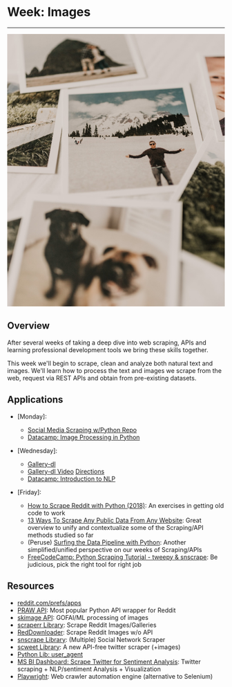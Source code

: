 # Week: Images
<hr>

![Map Image](images/img_iphs290_images_sarandy-westfall-yj5vVBO7NZ8-unsplash.jpg)

## Overview

After several weeks of taking a deep dive into web scraping, APIs and learning professional development tools we bring these skills together.

This week we'll begin to scrape, clean and analyze both natural text and images. We'll learn how to process the text and images we scrape from the web, request via REST APIs and obtain from pre-existing datasets.



## Applications

- [Monday]: 
    * [Social Media Scraping w/Python Repo](https://github.com/jon-chun/scrape-social-medias)
    * [Datacamp: Image Processing in Python](https://campus.datacamp.com/courses/image-processing-in-python/introducing-image-processing-and-scikit-image?ex=1)

- [Wednesday]:
    * [Gallery-dl](https://github.com/mikf/gallery-dl)
    * [Gallery-dl Video](https://www.youtube.com/watch?v=NcoHC_colJI) [Directions](https://drive.google.com/file/d/1NZZAUH836IbDEl-o9fSH9GmomWvRuNl1/view)
    * [Datacamp: Introduction to NLP](https://app.datacamp.com/learn/courses/introduction-to-natural-language-processing-in-python)

- [Friday]: 
    * [How to Scrape Reddit with Python (2018)](https://www.storybench.org/how-to-scrape-reddit-with-python/): An exercises in getting old code to work
    * [13 Ways To Scrape Any Public Data From Any Website](https://dev.to/serpapi/13-ways-to-scrape-any-public-data-from-any-website-1bn9): Great overview to unify and contextualize some of the Scraping/API methods studied so far
    * (Peruse) [Surfing the Data Pipeline with Python](https://jkropko.github.io/surfing-the-data-pipeline/ch7.html): Another simplified/unified perspective on our weeks of Scraping/APIs
    * [FreeCodeCamp: Python Scraping Tutorial - tweepy & snscrape](https://www.freecodecamp.org/news/python-web-scraping-tutorial/): Be judicious, pick the right tool for right job


## Resources
* [reddit.com/prefs/apps](https://www.reddit.com/prefs/apps)
* [PRAW API](https://praw.readthedocs.io/en/stable/getting_started/authentication.html): Most popular Python API wrapper for Reddit
* [skimage API](https://scikit-image.org/docs/stable/auto_examples/applications/plot_thresholding.html): GOFAI/ML processing of images
* [scraperr Library](https://github.com/NotYourGuy/scraperr): Scrape Reddit Images/Galleries
* [RedDownloader](https://github.com/JackhammerYT/RedDownloader): Scrape Reddit Images w/o API
* [snscrape Library](https://github.com/JustAnotherArchivist/snscrape): (Multiple) Social Network Scraper
* [scweet Library](https://github.com/Altimis/Scweet): A new API-free twitter scraper (+images)
* [Python Lib: user_agent](https://github.com/lorien/user_agent)
* [MS BI Dashboard: Scrape Twitter for Sentiment Analysis](https://techcommunity.microsoft.com/t5/educator-developer-blog/how-to-scrape-twitter-data-for-sentiment-analysis-with-python/ba-p/3593365): Twitter scraping + NLP/sentiment Analysis + Visualization
* [Playwright](https://playwright.dev/python/): Web crawler automation engine (alternative to Selenium)
